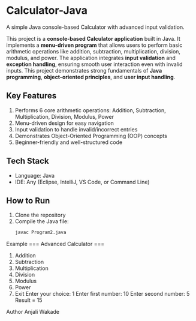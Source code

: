 # Calculator-Java

A simple Java console-based Calculator with advanced input validation.

This project is a **console-based Calculator application** built in Java. 
It implements a **menu-driven program** that allows users to perform basic arithmetic operations like addition, subtraction, multiplication, division, modulus, and power. 
The application integrates **input validation** and **exception handling**, ensuring smooth user interaction even with invalid inputs.
This project demonstrates strong fundamentals of **Java programming**, **object-oriented principles**, and **user input handling**.

## Key Features
1. Performs 6 core arithmetic operations: Addition, Subtraction, Multiplication, Division, Modulus, Power  
2. Menu-driven design for easy navigation  
3. Input validation to handle invalid/incorrect entries  
4. Demonstrates Object-Oriented Programming (OOP) concepts  
5. Beginner-friendly and well-structured code  

## Tech Stack
- Language: Java  
- IDE: Any (Eclipse, IntelliJ, VS Code, or Command Line)  

## How to Run
1. Clone the repository  
2. Compile the Java file:  
   ```bash
   javac Program2.java

Example
=== Advanced Calculator ===
1. Addition
2. Subtraction
3. Multiplication
4. Division
5. Modulus
6. Power
7. Exit
Enter your choice: 1
Enter first number: 10
Enter second number: 5
Result = 15



Author
Anjali Wakade
